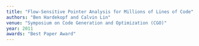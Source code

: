 ```yaml
---
title: "Flow-Sensitive Pointer Analysis for Millions of Lines of Code"
authors: "Ben Hardekopf and Calvin Lin"
venue: "Symposium on Code Generation and Optimization (CGO)"
year: 2011
awards: "Best Paper Award"
---
```

